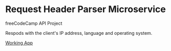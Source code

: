 # Request Header Parser Microservice

freeCodeCamp API Project

Respods with the client's IP address, language and operating system.

<a href="https://elliotjz-request-header.herokuapp.com/" target="_blank">Working App</a>
